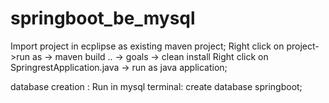 # springboot_be_mysql

Import project in ecplipse as existing maven project;
Right click on project->run as -> maven build .. -> goals -> clean install
Right click on SpringrestApplication.java -> run as java application;



database creation : 
Run in mysql terminal:
create database springboot;


